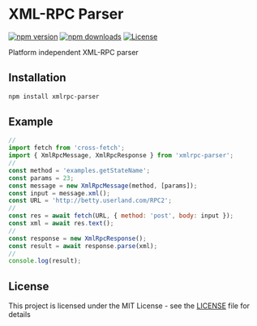 # XML-RPC Parser

[![npm version](https://badge.fury.io/js/xmlrpc-parser.svg)](https://badge.fury.io/js/xmlrpc-parser) [![npm downloads](https://img.shields.io/npm/dt/xmlrpc-parser.svg)](https://www.npmjs.com/package/xmlrpc-parser)
[![License](https://img.shields.io/badge/License-MIT-brightgreen.svg)](LICENSE)

Platform independent XML-RPC parser

## Installation

```bash
npm install xmlrpc-parser
```

## Example

```javascript
//
import fetch from 'cross-fetch';
import { XmlRpcMessage, XmlRpcResponse } from 'xmlrpc-parser';
//
const method = 'examples.getStateName';
const params = 23;
const message = new XmlRpcMessage(method, [params]);
const input = message.xml();
const URL = 'http://betty.userland.com/RPC2';
//
const res = await fetch(URL, { method: 'post', body: input });
const xml = await res.text();
//
const response = new XmlRpcResponse();
const result = await response.parse(xml);
//
console.log(result);
```

## License

This project is licensed under the MIT License - see the [LICENSE](LICENSE) file for details
